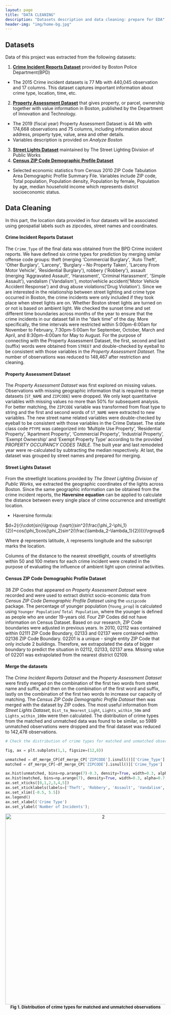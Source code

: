 ```yaml
---
layout: page
title: "DATA CLEANING"
description: "Datasets description and data cleaning: prepare for EDA"
header-img: "img/home-bg.jpg"
---
```


## Datasets

Data of this project was extracted from the following datasets:
1. [**Crime Incident Reports Dataset**](https://data.boston.gov/dataset/crime-incident-reports-august-2015-to-date-source-new-system) provided by Boston Police Department(BPD)
- The 2015 Crime incident datasets is 77 Mb with 440,045 observation and 17 columns. This dataset captures important information about crime type, location, time, etc.
2. [**Property Assessment Dataset**](https://data.boston.gov/dataset/property-assessment) that gives property, or parcel, ownership together with value information in Boston, published by the Department of Innovation and Technology.
- The 2019 (fiscal year) Property Assessment Dataset is 44 Mb with 174,668 observations and 75 columns, including information about address, property type, value, area and other details.
- Variables description is provided on _Analyze Boston_
3. [**Street Lights Dataset**](https://data.boston.gov/dataset/streetlight-locations) maintained by The Street Lighting Division of Public Works
4. [**Census ZIP Code Demographic Profile Dataset**](https://www.nber.org/data/census-2010-zip-code-data.html)
- Selected economic statistics from Census 2010 ZIP Code Tabulation Area Demographic Profile Summary File. Variables include ZIP code, Total population, Population density, Population by female, Population by age, median household income which represents district socioeconomic status.


## Data Cleaning

In this part, the location data provided in four datasets will be associated using geospatial labels such as zipcodes, street names and coordinates.

#### Crime Incident Reports Dataset
The `Crime_Type` of the final data was obtained from the BPD Crime incident reports. We have defined six crime types for prediction by merging similar offense code groups: theft (merging 'Commercial Burglary', 'Auto Theft', 'Other Burglary', 'Larceny', 'Burglary – No Property Taken', 'Larceny From Motor Vehicle', 'Residential Burglary'), robbery ('Robbery'), assault (merging 'Aggravated Assault', 'Harassment', 'Criminal Harassment', 'Simple Assault'), vandalism ('Vandalism'), motor/vehicle accident('Motor Vehicle Accident Response') and drug abuse violations('Drug Violation'). Since we are interested in the relationship between street lighting and crime type occurred in Boston, the crime incidents were only included if they took place when street lights are on. Whether Boston street lights are turned on or not is based on ambient light. We checked the sunset time and set different time boundaries across months of the year to ensure that the crime incidents in our dataset fall in the “dark time” of the day. More specifically, the time intervals were restricted within 5:00pm-6:00am for November to February, 7:30pm-5:00am for September, October, March and April, and 8:30pm-4:00am for May to August. For the purpose of connecting with the Property Assessment Dataset, the first, second and last (suffix) words were obtained from `STREET` and double-checked by eyeball to be consistent with those variables in the _Property Assessment Dataset_. The number of observations was reduced to 148,467 after restriction and cleaning.

#### Property Assessment Dataset
The _Property Assessment Dataset_ was first explored on missing values. Observations with missing geographic information that is required to merge datasets (`ST_NAME` and `ZIPCODE`) were dropped. We only kept quantitative variables with missing values no more than 50% for subsequent analysis. For better matching, the `ZIPCODE` variable was transformed from float type to string and the first and second words of `ST_NAME` were extracted to new variables. The new street name related variables were double-checked by eyeball to be consistent with those variables in the Crime Dataset. The state class code `PTYPE` was categorized into ‘Multiple Use Property’, ‘Residential Property’, ‘Apartment Property’, ‘Commercial Property’, ‘Industrial Property’, ‘Exempt Ownership’ and ‘Exempt Property Type’ according to the provided _PROPERTY OCCUPANCY CODES TABLE_. The built year and last remodeled year were re-calculated by subtracting the median respectively. At last, the dataset was grouped by street names and prepared for merging.

#### Street Lights Dataset
From the streetlight locations provided by _The Street Lighting Division of Public Works_, we extracted the geographic coordinates of the lights across Boston. Since the same geographic information can be obtained from the crime incident reports, the **Haversine equation** can be applied to calculate the distance between every single place of crime occurrence and streetlight location.
- Haversine formula: 

$d=2{r}\cdot{sin}\lgroup {\sqrt{(sin^2(\frac{\phi_2-\phi_1}{2})+cos⁡(\phi_1)cos⁡(\phi_2)sin^2(\frac{\lambda_2-\lambda_1}{2}))}}\rgroup$

Where $\phi$ represents latitude, $\lambda$ represents longitude and the subscript marks the location.

Columns of the distance to the nearest streetlight, counts of streetlights within 50 and 100 meters for each crime incident were created in the purpose of evaluating the influence of ambient light upon criminal activities.

#### Census ZIP Code Demographic Profile Dataset
38 ZIP Codes that appeared on _Property Assessment Dataset_ were recorded and were used to extract district socio-economic data from _Census ZIP Code Demographic Profile Dataset_ using the `uszipcode` package. The percentage of younger population (`Young_prop`) is calculated using `Younger Population`/ `Total Population`, where the younger is defined as people who are under 19-years old. Four ZIP Codes did not have information on Census Dataset. Based on our research, ZIP Code boundaries were adjusted in previous years. In 2010, 02112 was contained within 02111 ZIP Code Boundary, 02133 and 02137 were contained within 02136 ZIP Code Boundary. 02201 is a unique - single entity ZIP Code that only include 2 buildings. Therefore, we extrapolated the data of bigger boundary to predict the situation in 02112, 02133, 02137 area. Missing value of 02201 was extrapolated from the nearest district 02109.

#### Merge the datasets
The _Crime Incident Reports Dataset_ and the _Property Assessment Dataset_ were firstly merged on the combination of the first two words from street name and suffix, and then on the combination of the first word and suffix, lastly on the combination of the first two words to increase our capacity of matching. The _Census ZIP Code Demographic Profile Dataset_ then was merged with the dataset by ZIP codes. The most useful information from _Street Lights Dataset_, `Dist_to_Nearest_Light`, `Lights_within_50m` and `Lights_within_100m` were then calculated. The distribution of crime types from the matched and unmatched data was found to be similar, so 5989 unmatched observations were dropped and the final dataset was reduced to 142,478 observations.

```python
# Check the distribution of crime types for matched and unmatched observations

fig, ax = plt.subplots(1,1, figsize=(12,8))

unmatched = df_merge_CP[df_merge_CP['ZIPCODE'].isnull()]['Crime_Type']
matched = df_merge_CP[~df_merge_CP['ZIPCODE'].isnull()]['Crime_Type']

ax.hist(unmatched, bins=np.arange(7)-0.3, density=True, width=0.3, alpha=0.7, label='Unmatched')
ax.hist(matched, bins=np.arange(7), density=True, width=0.3, alpha=0.7, label='Matched')
ax.set_xticks([0,1,2,3,4,5])
ax.set_xticklabels(labels=['Theft', 'Robbery', 'Assault', 'Vandalism', 'M/V Accident', 'Drug Abuse Violations'])
ax.set_xlim([-0.5, 5.5])
ax.legend()
ax.set_xlabel('Crime Type')
ax.set_ylabel('Number of Incidents');
```

<div align="center"><img src="https://yenanxu.github.io/Predicting_Crime/figures/matched.png" alt="2" width="600"/></div>
<div align="center"><font size="2"><b>Fig 1. Distribution of crime types for matched and unmatched observations</b></font></div>
